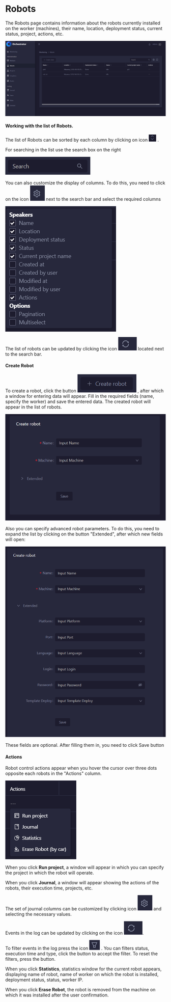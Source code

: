 # Robots

The Robots page contains information about the robots currently installed on the worker (machines), their name, location, deployment status, current status, project, actions, etc.

![](<../../.gitbook/assets/image (229).png>)

#### Working with the list of Robots.&#x20;

The list of Robots can be sorted by each column by clicking on icon <img src="../../.gitbook/assets/image (130).png" alt="" data-size="line"> .&#x20;

For searching in the list use the search box on the right&#x20;

![](<../../.gitbook/assets/image (258).png>)

You can also customize the display of columns. To do this, you need to click on the icon <img src="../../.gitbook/assets/image (187).png" alt="" data-size="line"> next to the search bar and select the required columns&#x20;

![](<../../.gitbook/assets/image (281).png>)

The list of robots can be updated by clicking the icon <img src="../../.gitbook/assets/image (139).png" alt="" data-size="line">  located next to the search bar.

#### Create Robot

To create a robot, click the button <img src="../../.gitbook/assets/image (224).png" alt="" data-size="original"> , after which a window for entering data will appear. Fill in the required fields (name, specify the worker) and save the entered data. The created robot will appear in the list of robots.

![](<../../.gitbook/assets/image (234).png>)

Also you can specify advanced robot parameters. To do this, you need to expand the list by clicking on the button "Extended", after which new fields will open:

![](<../../.gitbook/assets/image (208).png>)

These fields are optional. After filling them in, you need to click Save button

#### Actions

Robot control actions appear when you hover the cursor over three dots opposite each robots in the "Actions" column.

![](<../../.gitbook/assets/image (152).png>)

When you click **Run project**, a window will appear in which you can specify the project in which the robot will operate.&#x20;

When you click **Journal**, a window will appear showing the actions of the robots, their execution time, projects, etc.

The set of journal columns can be customized by clicking icon <img src="../../.gitbook/assets/image (187).png" alt="" data-size="original">  and selecting the necessary values.&#x20;

Events in the log can be updated by clicking on the icon <img src="../../.gitbook/assets/image (139).png" alt="" data-size="original">.&#x20;

To filter events in the log press the icon <img src="../../.gitbook/assets/image (303).png" alt="" data-size="line"> . You can filters status, execution time and type, click the button  to accept the filter. To reset the filters, press the button.

When you click **Statistics**, statistics window for the current robot appears, displaying name of robot, name of worker on which the robot is installed, deployment status, status, worker IP.

When you click **Erase Robot**, the robot is removed from the machine on which it was installed after the  user confirmation.
